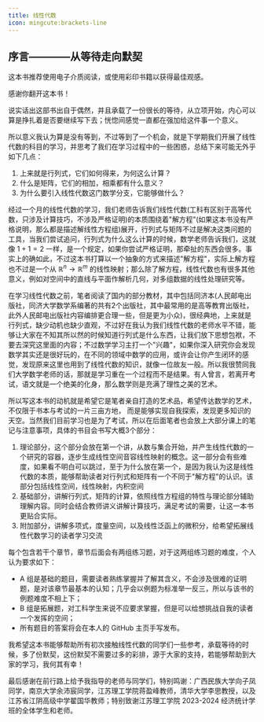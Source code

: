 ```yaml
---
title: 线性代数
icon: mingcute:brackets-line
---
```

## 序言————从等待走向默契

这本书推荐使用电子介质阅读，或使用彩印书籍以获得最佳观感。

感谢你翻开这本书！

说实话出这部书出自于偶然，并且承载了一份很长的等待，从立项开始，内心可以算是挣扎着是否要继续写下去；恍惚间感觉一直都在强加给这件事一个意义。

所以意义我认为算是没有等到，不过等到了一个机会，就是下学期我们开展了线性代数的科目的学习，并思考了我们在学习过程中的一些困惑，总结下来可能无外乎如下几点：

1. 上来就是行列式，它们如何得来，为何这么计算？
2. 什么是矩阵，它们的相加，相乘都有什么意义？
3. 为什么要引入线性代数这门数学分支，它能够做什么？


经过一个月的线性代数的学习，我们老师告诉我们线性代数(工科有区别于高等代数，只涉及计算技巧，不涉及严格证明)的本质围绕着"解方程"(如果这本书没有严格说明，那么都是描述解线性方程组)展开，行列式与矩阵不过是解决这类问题的工具，当我们尝试追问，行列式为什么这么计算的时候，数学老师告诉我们，这就像 $1+1=2$ 一样，是一个规定，如果你尝试严格证明，那牵扯的东西会很多。事实上的确如此，不过这本书打算以一个抽象的方式来描述"解方程"，实际上解方程也不过是一个从 $\mathbb{R}^n\rightarrow \mathbb{R}^m$ 的线性映射；那么除了解方程，线性代数也有很多其他意义，例如对空间中的直线与平面作解析几何，对多组数据的线性处理研究等。

在学习线性代数之前，笔者阅读了国内的部分教材，其中包括同济本(人民邮电出版社，同济大学数学系编著的共有2个出版社，其中最常用的是高等教育出版社，此外人民邮电出版社内容编排更合理一些，但是更为小众)，很经典地，上来就是行列式，缺少动机也缺少直观，不过好在我认为我们线性代数的老师水平不错，能够让大家在不知其所以然的时候知道行列式是什么东西，让我们放下思想包袱，不要去深究这里面的内容；不过数学学习主打一个"兴趣"，如果你深入研究你会发现数学其实还是很好玩的，在不同的领域中数学的应用，或许会让你产生闭环的感觉，发现原来这里也用到了线性代数的知识，就像一位故友一般。所以我很赞同我们大学数学老师的话，那就是学习重在一个过程而不是结果。有人曾言，若离开考试，语文就是一个绝美的化身，那么数学则是充满了理性之美的艺术。

所以写这本书的动机就是希望它是笔者亲自打造的艺术品，希望传达数学的艺术，不仅限于书本与考试的一片三亩方地， 而是能够实现自我探索，发现更多知识的天空。当然我们目前学习也是为了考试，所以在后面笔者也会放上大部分课上的笔记与注意事项，具体的书目会书写大概3个部分：

1. 理论部分，这个部分会放在第一个讲，从数与集合开始，并产生线性代数的一个研究的容器，逐步生成线性空间音容线性映射的概念。这一部分会有些难度，如果看不明白可以跳过，至于为什么放在第一个，是因为我认为这是线性代数的本质，能够帮助读者对行列式和矩阵有一个不同于"解方程"的认识。该部分包括线性空间，线性映射，内积空间
2. 基础部分，讲解行列式，矩阵的计算，依照线性方程组的特性与理论部分辅助理解内容。同时会结合教师讲义讲解计算技巧，满足考试的需要，让这一本书更贴合实际。
3. 附加部分，讲解多项式，度量空间，以及线性泛函上的微积分，给希望拓展线性代数学习的读者学习交流

每个包含若干个章节，章节后面会有两组练习题，对于这两组练习题的难度，个人认为要求如下：

- A 组是基础的题目，需要读者熟练掌握并了解其含义，不会涉及很难的证明题，是对该章节最基本的认知；几乎会以例题为标准举一反三，所以与该书的例题难度不相上下；
- B 组是拓展题，对工科学生来说不应要求掌握，但是可以给想挑战自我的读者一个发挥的空间；
- 所有题目的答案将会在本人的 GitHub 主页手写发布。

我希望这本书能够帮助所有初次接触线性代数的同学们一些参考，承载等待的时候，多了份默契，这份默契不需要过多的彩排，源于大家的支持，若能够帮助到大家的学习，我何其有幸！

最后感谢在前行路上给予我指导的老师与同学们，特别鸣谢：广西民族大学向子凤同学，南京大学余沛宸同学，江苏理工学院蒋盈峰教师，清华大学李思教授，以及江苏省江阴高级中学翟国华教师；特别致谢江苏理工学院 2023-2024 经济统计学班的全体学生和老师。